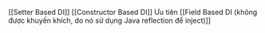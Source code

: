 [[Setter Based DI]]
[[Constructor Based DI]] Ưu tiên
[[Field Based DI (không được khuyến khích, do nó sử dụng Java reflection để inject)]]